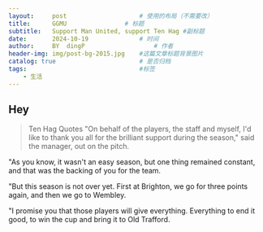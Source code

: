```yaml
---
layout:     post   				    # 使用的布局（不需要改）
title:      GGMU 				# 标题 
subtitle:   Support Man United, support Ten Hag #副标题
date:       2024-10-19 				# 时间
author:     BY 	dingP					# 作者
header-img: img/post-bg-2015.jpg 	#这篇文章标题背景图片
catalog: true 						# 是否归档
tags:								#标签
    - 生活
---
```


## Hey
>Ten Hag Quotes
"On behalf of the players, the staff and myself, I'd like to thank you all for the brilliant support during the season," said the manager, out on the pitch. 

"As you know, it wasn't an easy season, but one thing remained constant, and that was the backing of you for the team.

"But this season is not over yet. First at Brighton, we go for three points again, and then we go to Wembley.

"I promise you that those players will give everything. Everything to end it good, to win the cup and bring it to Old Trafford.
